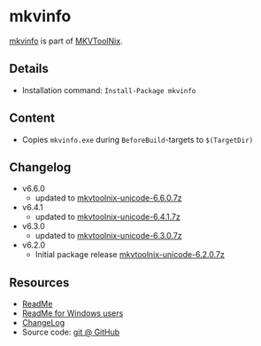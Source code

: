 mkvinfo
===

[mkvinfo] is part of [MKVToolNix].

Details
---
  - Installation command: ``Install-Package mkvinfo``

Content
---
  - Copies ``mkvinfo.exe`` during ``BeforeBuild``-targets to ``$(TargetDir)``

Changelog
---
  - v6.6.0
      - updated to [mkvtoolnix-unicode-6.6.0.7z](https://www.bunkus.org/videotools/mkvtoolnix/win32/)
  - v6.4.1
      - updated to [mkvtoolnix-unicode-6.4.1.7z](https://www.bunkus.org/videotools/mkvtoolnix/win32/)
  - v6.3.0
      - updated to [mkvtoolnix-unicode-6.3.0.7z](https://www.bunkus.org/videotools/mkvtoolnix/win32/)
  - v6.2.0
      - Initial package release [mkvtoolnix-unicode-6.2.0.7z](https://www.bunkus.org/videotools/mkvtoolnix/win32/)

Resources
---
[mkvtoolnix]: http://www.bunkus.org/videotools/mkvtoolnix/
[mkvinfo]:    http://www.bunkus.org/videotools/mkvtoolnix/doc/mkvinfo.html
[readme]:     http://www.bunkus.org/videotools/mkvtoolnix/doc/README
[readmewin]:  http://www.bunkus.org/videotools/mkvtoolnix/doc/README.Windows.txt
[changelog]:  http://www.bunkus.org/videotools/mkvtoolnix/doc/ChangeLog
[sourcecode]: http://www.bunkus.org/videotools/mkvtoolnix/source.html
  - [ReadMe]
  - [ReadMe for Windows users][readmewin]
  - [ChangeLog]
  - Source code: [git @ GitHub][sourcecode]